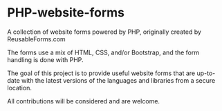 # PHP-website-forms
A collection of website forms powered by PHP, originally created by ReusableForms.com

The forms use a mix of HTML, CSS, and/or Bootstrap, and the form handling is done with PHP.

The goal of this project is to provide useful website forms that are up-to-date with the latest versions of the languages and libraries from a secure location.

All contributions will be considered and are welcome.
